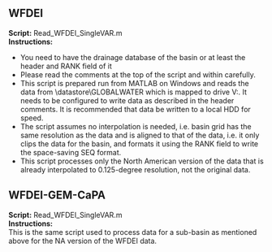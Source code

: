 ## WFDEI
**Script:** Read_WFDEI_SingleVAR.m  
**Instructions:**
- You need to have the drainage database of the basin or at least the header and RANK field of it
- Please read the comments at the top of the script and within carefully.
- This script is prepared run from MATLAB on Windows and reads the data from \\datastore\GLOBALWATER which is mapped to drive V:\. It needs to be configured to write data as described in the header comments. It is recommended that data be written to a local HDD for speed.
- The script assumes no interpolation is needed, i.e. basin grid has the same resolution as the data and is aligned to that of the data, i.e. it only clips the data for the basin, and formats it using the RANK field to write the space-saving SEQ format.
- This script processes only the North American version of the data that is already interpolated to 0.125-degree resolution, not the original data.

## WFDEI-GEM-CaPA
**Script:** Read_WFDEI_SingleVAR.m  
**Instructions:**   
This is the same script used to process data for a sub-basin as mentioned above for the NA version of the WFDEI data.
